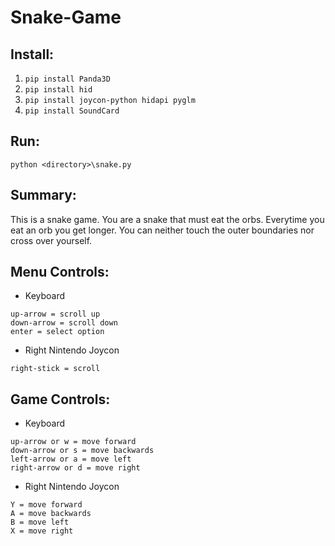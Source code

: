 # Snake-Game

## Install:
1. ```pip install Panda3D```
2. ```pip install hid```
3. ```pip install joycon-python hidapi pyglm```
4. ```pip install SoundCard```
## Run: 
```python <directory>\snake.py```

## Summary:
This is a snake game. You are a snake that must eat the orbs. Everytime you eat an orb you get longer. You can neither touch the outer boundaries nor cross over yourself.
## Menu Controls:
- Keyboard
```
up-arrow = scroll up
down-arrow = scroll down
enter = select option
```
- Right Nintendo Joycon
```
right-stick = scroll
```
## Game Controls:
- Keyboard
```
up-arrow or w = move forward
down-arrow or s = move backwards
left-arrow or a = move left
right-arrow or d = move right
```
- Right Nintendo Joycon
```
Y = move forward
A = move backwards
B = move left
X = move right
```
